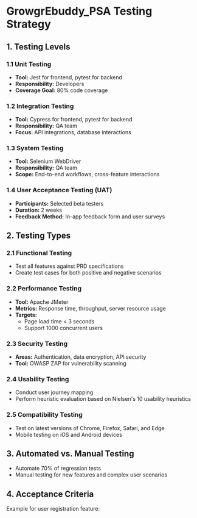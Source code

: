 # GrowgrEbuddy_PSA Testing Strategy

## 1. Testing Levels

### 1.1 Unit Testing
- **Tool:** Jest for frontend, pytest for backend
- **Responsibility:** Developers
- **Coverage Goal:** 80% code coverage

### 1.2 Integration Testing
- **Tool:** Cypress for frontend, pytest for backend
- **Responsibility:** QA team
- **Focus:** API integrations, database interactions

### 1.3 System Testing
- **Tool:** Selenium WebDriver
- **Responsibility:** QA team
- **Scope:** End-to-end workflows, cross-feature interactions

### 1.4 User Acceptance Testing (UAT)
- **Participants:** Selected beta testers
- **Duration:** 2 weeks
- **Feedback Method:** In-app feedback form and user surveys

## 2. Testing Types

### 2.1 Functional Testing
- Test all features against PRD specifications
- Create test cases for both positive and negative scenarios

### 2.2 Performance Testing
- **Tool:** Apache JMeter
- **Metrics:** Response time, throughput, server resource usage
- **Targets:** 
  - Page load time < 3 seconds
  - Support 1000 concurrent users

### 2.3 Security Testing
- **Areas:** Authentication, data encryption, API security
- **Tool:** OWASP ZAP for vulnerability scanning

### 2.4 Usability Testing
- Conduct user journey mapping
- Perform heuristic evaluation based on Nielsen's 10 usability heuristics

### 2.5 Compatibility Testing
- Test on latest versions of Chrome, Firefox, Safari, and Edge
- Mobile testing on iOS and Android devices

## 3. Automated vs. Manual Testing
- Automate 70% of regression tests
- Manual testing for new features and complex user scenarios

## 4. Acceptance Criteria
Example for user registration feature:
